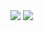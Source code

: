 <img src="https://raw.githubusercontent.com/taoste/taoste.github.io/taoste-pages/intl/study/《把你的英语用起来》思维导图(预览).png?raw=true"/>

<img src="https://raw.githubusercontent.com/taoste/taoste.github.io/taoste-pages/intl/study/大学计算机体系图.jpg?raw=true"/>
